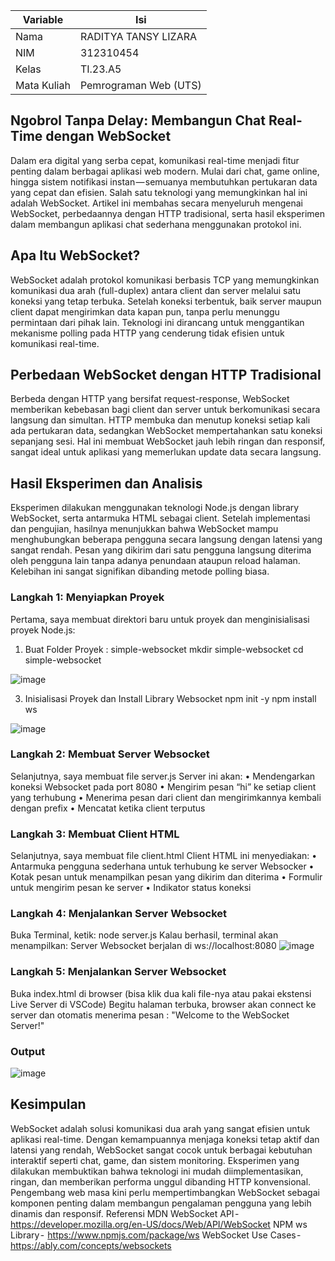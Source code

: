 | Variable | Isi |
| -------- | --- |
| Nama | RADITYA TANSY LIZARA  |
| NIM | 312310454 |
| Kelas | TI.23.A5 |
| Mata Kuliah | Pemrograman Web (UTS) |

## Ngobrol Tanpa Delay: Membangun Chat Real-Time dengan WebSocket ##
Dalam era digital yang serba cepat, komunikasi real-time menjadi fitur penting dalam berbagai aplikasi web modern. Mulai dari chat, game online, hingga sistem notifikasi instan — semuanya membutuhkan pertukaran data yang cepat dan efisien. Salah satu teknologi yang memungkinkan hal ini adalah WebSocket. Artikel ini membahas secara menyeluruh mengenai WebSocket, perbedaannya dengan HTTP tradisional, serta hasil eksperimen dalam membangun aplikasi chat sederhana menggunakan protokol ini.
## Apa Itu WebSocket? ##
WebSocket adalah protokol komunikasi berbasis TCP yang memungkinkan komunikasi dua arah (full-duplex) antara client dan server melalui satu koneksi yang tetap terbuka. Setelah koneksi terbentuk, baik server maupun client dapat mengirimkan data kapan pun, tanpa perlu menunggu permintaan dari pihak lain. Teknologi ini dirancang untuk menggantikan mekanisme polling pada HTTP yang cenderung tidak efisien untuk komunikasi real-time.
## Perbedaan WebSocket dengan HTTP Tradisional ##
Berbeda dengan HTTP yang bersifat request-response, WebSocket memberikan kebebasan bagi client dan server untuk berkomunikasi secara langsung dan simultan. HTTP membuka dan menutup koneksi setiap kali ada pertukaran data, sedangkan WebSocket mempertahankan satu koneksi sepanjang sesi. Hal ini membuat WebSocket jauh lebih ringan dan responsif, sangat ideal untuk aplikasi yang memerlukan update data secara langsung.
## Hasil Eksperimen dan Analisis ##
Eksperimen dilakukan menggunakan teknologi Node.js dengan library WebSocket, serta antarmuka HTML sebagai client. Setelah implementasi dan pengujian, hasilnya menunjukkan bahwa WebSocket mampu menghubungkan beberapa pengguna secara langsung dengan latensi yang sangat rendah. Pesan yang dikirim dari satu pengguna langsung diterima oleh pengguna lain tanpa adanya penundaan ataupun reload halaman. Kelebihan ini sangat signifikan dibanding metode polling biasa.
### Langkah 1: Menyiapkan Proyek ###
Pertama, saya membuat direktori baru untuk proyek dan menginisialisasi proyek Node.js:
1.	Buat Folder Proyek : simple-websocket
mkdir simple-websocket
cd simple-websocket

![image](https://github.com/user-attachments/assets/dc2037e0-545c-4bd7-9f5c-8f54c6c326f2)

3. Inisialisasi Proyek dan Install Library Websocket
npm init -y
npm install ws

  ![image](https://github.com/user-attachments/assets/63183a28-ad1b-422f-b226-6e89d64eaeac)
  
### Langkah 2: Membuat Server Websocket ###
Selanjutnya, saya membuat file server.js
Server ini akan:
•	Mendengarkan koneksi Websocket pada port 8080
•	Mengirim pesan “hi” ke setiap client yang terhubung
•	Menerima pesan dari client dan mengirimkannya kembali dengan prefix
•	Mencatat ketika client terputus
### Langkah 3: Membuat Client HTML ###
Selanjutnya, saya membuat file client.html
Client HTML ini menyediakan:
•	Antarmuka pengguna sederhana untuk terhubung ke server Websocker
•	Kotak pesan untuk menampilkan pesan yang dikirim dan diterima
•	Formulir untuk mengirim pesan ke server
•	Indikator status koneksi
### Langkah 4: Menjalankan Server Websocket ###
Buka Terminal, ketik:
node server.js
Kalau berhasil, terminal akan menampilkan:
Server Websocket berjalan di ws://localhost:8080
![image](https://github.com/user-attachments/assets/b4f4a5a1-3e3b-44e3-a6a7-522cd517d8a9)

### Langkah 5: Menjalankan Server Websocket ###
Buka index.html di browser (bisa klik dua kali file-nya atau pakai ekstensi Live Server di VSCode)
Begitu halaman terbuka, browser akan connect ke server dan otomatis menerima pesan : "Welcome to the WebSocket Server!"

### Output ###
![image](https://github.com/user-attachments/assets/cc3ae834-415e-47a8-8fdd-314a82178a3e)

## Kesimpulan ##
WebSocket adalah solusi komunikasi dua arah yang sangat efisien untuk aplikasi real-time. Dengan kemampuannya menjaga koneksi tetap aktif dan latensi yang rendah, WebSocket sangat cocok untuk berbagai kebutuhan interaktif seperti chat, game, dan sistem monitoring. Eksperimen yang dilakukan membuktikan bahwa teknologi ini mudah diimplementasikan, ringan, dan memberikan performa unggul dibanding HTTP konvensional. Pengembang web masa kini perlu mempertimbangkan WebSocket sebagai komponen penting dalam membangun pengalaman pengguna yang lebih dinamis dan responsif.
Referensi
MDN WebSocket API - 
https://developer.mozilla.org/en-US/docs/Web/API/WebSocket
NPM ws Library - 
https://www.npmjs.com/package/ws
WebSocket Use Cases - 
https://ably.com/concepts/websockets
